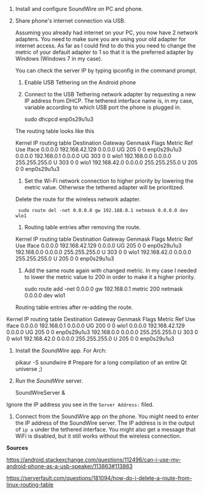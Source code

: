 1. Install and configure SoundWire on PC and phone.

1. Share phone's internet connection via USB.

    Assuming you already had internet on your PC, you now have 2 network adapters. You need to make sure you are using your old adapter for internet access. As far as I could find to do this you need to change the metric of your default adapter to 1 so that it is the preferred adapter by Windows (Windows 7 in my case).

    You can check the server IP by typing ipconfig in the command prompt.

    1. Enable USB Tethering on the Android phone

    1. Connect to the USB Tethering network adapter by requesting a new IP address from DHCP. The tethered interface name is, in my case, variable according to which USB port the phone is plugged in.

        sudo dhcpcd enp0s29u1u3

    The routing table looks like this

	Kernel IP routing table
	Destination     Gateway         Genmask         Flags Metric Ref    Use Iface
	0.0.0.0         192.168.42.129  0.0.0.0         UG    205    0        0 enp0s29u1u3
	0.0.0.0         192.168.0.1     0.0.0.0         UG    303    0        0 wlo1
	192.168.0.0     0.0.0.0         255.255.255.0   U     303    0        0 wlo1
	192.168.42.0    0.0.0.0         255.255.255.0   U     205    0        0 enp0s29u1u3 

    1. Set the Wi-Fi network connection to higher priority by lowering the metric value. Otherwise the tethered adapter will be prioritized.

    Delete the route for the wireless network adapter.

        sudo route del -net 0.0.0.0 gw 192.168.0.1 netmask 0.0.0.0 dev wlo1

    1. Routing table entries after removing the route.

	Kernel IP routing table
	Destination     Gateway         Genmask         Flags Metric Ref    Use Iface
	0.0.0.0         192.168.42.129  0.0.0.0         UG    205    0        0 enp0s29u1u3
	192.168.0.0     0.0.0.0         255.255.255.0   U     303    0        0 wlo1
	192.168.42.0    0.0.0.0         255.255.255.0   U     205    0        0 enp0s29u1u3

    1. Add the same route again with changed metric. In my case I needed to lower the metric value to 200 in order to make it a higher priority.

        sudo route add -net 0.0.0.0 gw 192.168.0.1 metric 200 netmask 0.0.0.0 dev wlo1

    Routing table entries after re-adding the route.

Kernel IP routing table
Destination     Gateway         Genmask         Flags Metric Ref    Use Iface
0.0.0.0         192.168.0.1     0.0.0.0         UG    200    0        0 wlo1
0.0.0.0         192.168.42.129  0.0.0.0         UG    205    0        0 enp0s29u1u3
192.168.0.0     0.0.0.0         255.255.255.0   U     303    0        0 wlo1
192.168.42.0    0.0.0.0         255.255.255.0   U     205    0        0 enp0s29u1u3

1. Install the _SoundWire_ app. For Arch:

    pikaur -S soundwire # Prepare for a long compilation of an entire Qt universe ;)

1. Run the _SoundWire_ server.

    SoundWireServer &

Ignore the IP address you see in the `Server Address:` filed. 

1. Connect from the SoundWire app on the phone. You might need to enter the IP address of the SoundWire server. The IP address is in the output of `ip a` under the tethered interface. You might also get a message that WiFi is disabled, but it still works without the wireless connection.

**Sources**

https://android.stackexchange.com/questions/112496/can-i-use-my-android-phone-as-a-usb-speaker/113863#113863

https://serverfault.com/questions/181094/how-do-i-delete-a-route-from-linux-routing-table

